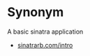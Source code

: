 Synonym
=======

A basic sinatra application

 - [sinatrarb.com/intro](http://www.sinatrarb.com/intro.html)

